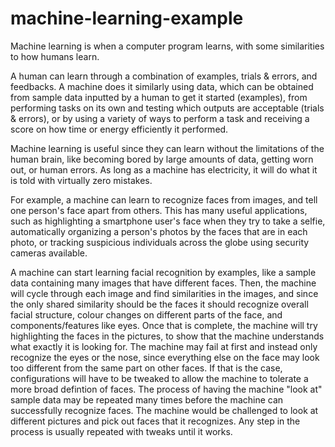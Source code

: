 # machine-learning-example

Machine learning is when a computer program learns, with some similarities to how humans learn. 

A human can learn through a combination of examples, trials & errors, and feedbacks. A machine does it similarly using data, which can be obtained from sample data inputted by a human to get it started (examples), from performing tasks on its own and testing which outputs are acceptable (trials & errors), or by using a variety of ways to perform a task and receiving a score on how time or energy efficiently it performed.

Machine learning is useful since they can learn without the limitations of the human brain, like becoming bored by large amounts of data, getting worn out, or human errors. As long as a machine has electricity, it will do what it is told with virtually zero mistakes. 

For example, a machine can learn to recognize faces from images, and tell one person's face apart from others. This has many useful applications, such as highlighting a smartphone user's face when they try to take a selfie, automatically organizing a person's photos by the faces that are in each photo, or tracking suspicious individuals across the globe using security cameras available. 

A machine can start learning facial recognition by examples, like a sample data containing many images that have different faces. Then, the machine will cycle through each image and find similarities in the images, and since the only shared similarity should be the faces it should recognize overall facial structure, colour changes on different parts of the face, and components/features like eyes. Once that is complete, the machine will try highlighting the faces in the pictures, to show that the machine understands what exactly it is looking for. The machine may fail at first and instead only recognize the eyes or the nose, since everything else on the face may look too different from the same part on other faces. If that is the case, configurations will have to be tweaked to allow the machine to tolerate a more broad defintion of faces. The process of having the machine "look at" sample data may be repeated many times before the machine can successfully recognize faces. The machine would be challenged to look at different pictures and pick out faces that it recognizes. Any step in the process is usually repeated with tweaks until it works.


